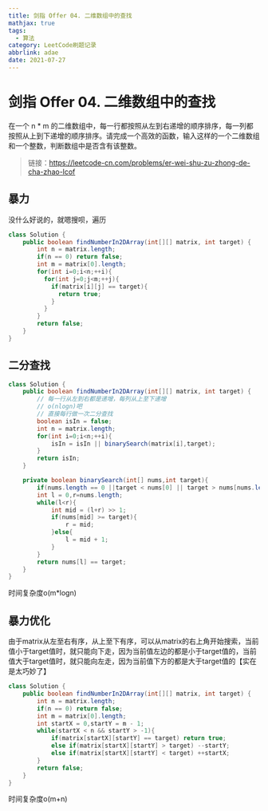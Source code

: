 ```yaml
---
title: 剑指 Offer 04. 二维数组中的查找
mathjax: true
tags:
  - 算法
category: LeetCode刷题记录
abbrlink: adae
date: 2021-07-27
---
```

# 剑指 Offer 04. 二维数组中的查找

在一个 n * m 的二维数组中，每一行都按照从左到右递增的顺序排序，每一列都按照从上到下递增的顺序排序。请完成一个高效的函数，输入这样的一个二维数组和一个整数，判断数组中是否含有该整数。

> 链接：https://leetcode-cn.com/problems/er-wei-shu-zu-zhong-de-cha-zhao-lcof

<!-- more -->

## 暴力

没什么好说的，就嗯搜呗，遍历

```java
class Solution {
    public boolean findNumberIn2DArray(int[][] matrix, int target) {
        int n = matrix.length;
      	if(n == 0) return false;
      	int m = matrix[0].length;
      	for(int i=0;i<n;++i){
          for(int j=0;j<m;++j){
            if(matrix[i][j] == target){
              return true;
            }
          }
        }
      	return false;
    }
}
```

## 二分查找

```java
class Solution {
    public boolean findNumberIn2DArray(int[][] matrix, int target) {
        // 每一行从左到右都是递增，每列从上至下递增
        // o(nlogn)吧
        // 直接每行做一次二分查找
        boolean isIn = false;
        int n = matrix.length;
        for(int i=0;i<n;++i){
            isIn = isIn || binarySearch(matrix[i],target);
        }
        return isIn;
    }

    private boolean binarySearch(int[] nums,int target){
        if(nums.length == 0 ||target < nums[0] || target > nums[nums.length-1]) return false;
        int l = 0,r=nums.length;
        while(l<r){
            int mid = (l+r) >> 1;
            if(nums[mid] >= target){
                r = mid;
            }else{
                l = mid + 1;
            }
        }
        return nums[l] == target;
    }
}
```

时间复杂度o(m*logn)

## 暴力优化

由于matrix从左至右有序，从上至下有序，可以从matrix的右上角开始搜索，当前值小于target值时，就只能向下走，因为当前值左边的都是小于target值的，当前值大于target值时，就只能向左走，因为当前值下方的都是大于target值的【实在是太巧妙了】

```java
class Solution {
    public boolean findNumberIn2DArray(int[][] matrix, int target) {
        int n = matrix.length;
      	if(n == 0) return false;
      	int m = matrix[0].length;
      	int startX = 0,startY = m - 1;
      	while(startX < n && startY > -1){
            if(matrix[startX][startY] == target) return true;
            else if(matrix[startX][startY] > target) --startY;
            else if(matrix[startX][startY] < target) ++startX;
        }
      	return false;
    }
}
```

时间复杂度o(m+n)